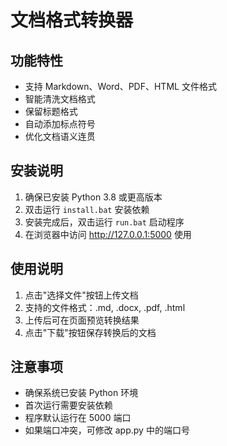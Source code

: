 # 文档格式转换器

## 功能特性

- 支持 Markdown、Word、PDF、HTML 文件格式
- 智能清洗文档格式
- 保留标题格式
- 自动添加标点符号
- 优化文档语义连贯

## 安装说明

1. 确保已安装 Python 3.8 或更高版本
2. 双击运行 `install.bat` 安装依赖
3. 安装完成后，双击运行 `run.bat` 启动程序
4. 在浏览器中访问 http://127.0.0.1:5000 使用

## 使用说明

1. 点击"选择文件"按钮上传文档
2. 支持的文件格式：.md, .docx, .pdf, .html
3. 上传后可在页面预览转换结果
4. 点击"下载"按钮保存转换后的文档

## 注意事项

- 确保系统已安装 Python 环境
- 首次运行需要安装依赖
- 程序默认运行在 5000 端口
- 如果端口冲突，可修改 app.py 中的端口号
